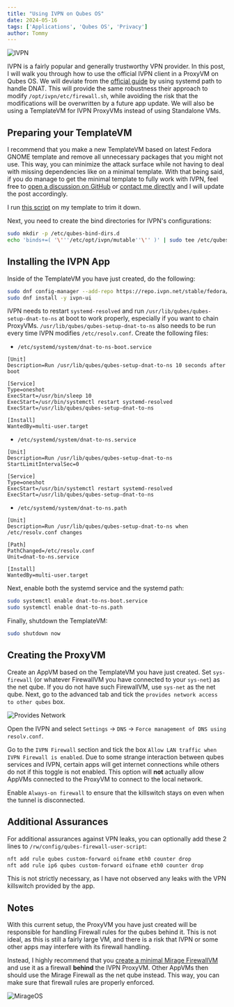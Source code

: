 ```yaml
---
title: "Using IVPN on Qubes OS"
date: 2024-05-16
tags: ['Applications', 'Qubes OS', 'Privacy']
author: Tommy
---
```


![IVPN](/images/ivpn.png)

IVPN is a fairly popular and generally trustworthy VPN provider. In this post, I will walk you through how to use the official IVPN client in a ProxyVM on Qubes OS. We will deviate from the [official guide](https://www.ivpn.net/knowledgebase/linux/ivpn-on-qubes-os/) by using systemd path to handle DNAT. This will provide the same robustness their approach to modify `/opt/ivpn/etc/firewall.sh`, while avoiding the risk that the modifications will be overwritten by a future app update. We will also be using a TemplateVM for IVPN ProxyVMs instead of using Standalone VMs.

## Preparing your TemplateVM

I recommend that you make a new TemplateVM based on latest Fedora GNOME template and remove all unnecessary packages that you might not use. This way, you can minimize the attack surface while not having to deal with missing dependencies like on a minimal template. With that being said, if you do manage to get the minimal template to fully work with IVPN, feel free to [open a discussion on GitHub](https://github.com/orgs/PrivSec-dev/discussions) or [contact me directly](https://tommytran.io/contact) and I will update the post accordingly.

I run [this script](https://github.com/TommyTran732/QubesOS-Scripts/blob/main/fedora-gnome/fedora-gnome.sh) on my template to trim it down.

Next, you need to create the bind directories for IVPN's configurations:

```bash
sudo mkdir -p /etc/qubes-bind-dirs.d
echo 'binds+=( '\'''/etc/opt/ivpn/mutable''\'' )' | sudo tee /etc/qubes-bind-dirs.d/50_user.conf 
```

## Installing the IVPN App

Inside of the TemplateVM you have just created, do the following:

```bash
sudo dnf config-manager --add-repo https://repo.ivpn.net/stable/fedora/generic/ivpn.repo
sudo dnf install -y ivpn-ui
```

IVPN needs to restart `systemd-resolved` and run `/usr/lib/qubes/qubes-setup-dnat-to-ns` at boot to work properly, especially if you want to chain ProxyVMs. `/usr/lib/qubes/qubes-setup-dnat-to-ns` also needs to be run every time IVPN modifies `/etc/resolv.conf`. Create the following files:

- `/etc/systemd/system/dnat-to-ns-boot.service`
```
[Unit]
Description=Run /usr/lib/qubes/qubes-setup-dnat-to-ns 10 seconds after boot

[Service]
Type=oneshot
ExecStart=/usr/bin/sleep 10
ExecStart=/usr/bin/systemctl restart systemd-resolved
ExecStart=/usr/lib/qubes/qubes-setup-dnat-to-ns

[Install]
WantedBy=multi-user.target
```

- `/etc/systemd/system/dnat-to-ns.service`
```
[Unit]
Description=Run /usr/lib/qubes/qubes-setup-dnat-to-ns
StartLimitIntervalSec=0

[Service]
Type=oneshot
ExecStart=/usr/bin/systemctl restart systemd-resolved
ExecStart=/usr/lib/qubes/qubes-setup-dnat-to-ns
```

- `/etc/systemd/system/dnat-to-ns.path`

```
[Unit]
Description=Run /usr/lib/qubes/qubes-setup-dnat-to-ns when /etc/resolv.conf changes

[Path]
PathChanged=/etc/resolv.conf
Unit=dnat-to-ns.service

[Install]
WantedBy=multi-user.target
```

Next, enable both the systemd service and the systemd path:

```bash
sudo systemctl enable dnat-to-ns-boot.service
sudo systemctl enable dnat-to-ns.path
```

Finally, shutdown the TemplateVM:

```bash
sudo shutdown now
```

## Creating the ProxyVM

Create an AppVM based on the TemplateVM you have just created. Set `sys-firewall` (or whatever FirewallVM you have connected to your `sys-net`) as the net qube. If you do not have such FirewallVM, use `sys-net` as the net qube. Next, go to the advanced tab and tick the `provides network access to other qubes` box.

![Provides Network](/images/provides-network.png)

Open the IVPN and select `Settings` → `DNS` → `Force management of DNS using resolv.conf`.

Go to the `IVPN Firewall` section and tick the box `Allow LAN traffic when IVPN Firewall is enabled`. Due to some strange interaction between qubes services and IVPN, certain apps will get internet connections while others do not if this toggle is not enabled. This option will **not** actually allow AppVMs connected to the ProxyVM to connect to the local network.

Enable `Always-on firewall` to ensure that the killswitch stays on even when the tunnel is disconnected.

## Additional Assurances

For additional assurances against VPN leaks, you can optionally add these 2 lines to `/rw/config/qubes-firewall-user-script`:

```bash
nft add rule qubes custom-forward oifname eth0 counter drop
nft add rule ip6 qubes custom-forward oifname eth0 counter drop
```

This is not strictly necessary, as I have not observed any leaks with the VPN killswitch provided by the app.

## Notes

With this current setup, the ProxyVM you have just created will be responsible for handling Firewall rules for the qubes behind it. This is not ideal, as this is still a fairly large VM, and there is a risk that IVPN or some other apps may interfere with its firewall handling.

Instead, I highly recommend that you [create a minimal Mirage FirewallVM](/posts/qubes/firewalling-with-mirageos-on-qubes-os/) and use it as a firewall **behind** the IVPN ProxyVM. Other AppVMs then should use the Mirage Firewall as the net qube instead. This way, you can make sure that firewall rules are properly enforced.

![MirageOS](/images/mirageos.png)